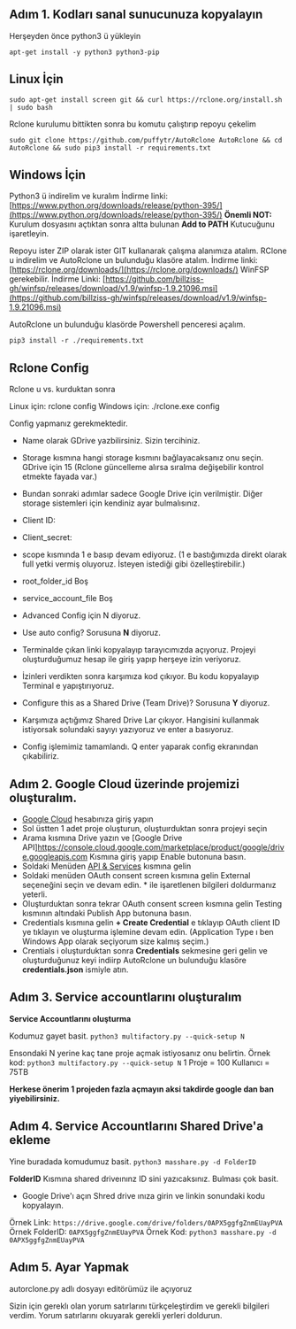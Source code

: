 Adım 1. Kodları sanal sunucunuza kopyalayın
---------------------------------
Herşeyden önce python3 ü yükleyin
```
apt-get install -y python3 python3-pip
```

**Linux İçin**
---------------------------------
```
sudo apt-get install screen git && curl https://rclone.org/install.sh | sudo bash
```
Rclone kurulumu bittikten sonra bu komutu çalıştırıp repoyu çekelim
```
sudo git clone https://github.com/puffytr/AutoRclone AutoRclone && cd AutoRclone && sudo pip3 install -r requirements.txt
```
**Windows İçin**
---------------------------------
Python3 ü indirelim ve kuralım
İndirme linki: [https://www.python.org/downloads/release/python-395/](https://www.python.org/downloads/release/python-395/)
**Önemli NOT:** Kurulum dosyasını açtıktan sonra altta bulunan **Add to PATH** Kutucuğunu işaretleyin.

Repoyu ister ZIP olarak ister GIT kullanarak çalışma alanımıza atalım.
RClone u indirelim ve AutoRclone un bulunduğu klasöre atalım.
İndirme linki: [https://rclone.org/downloads/](https://rclone.org/downloads/)
WinFSP gerekebilir.
İndirme Linki: [https://github.com/billziss-gh/winfsp/releases/download/v1.9/winfsp-1.9.21096.msi](https://github.com/billziss-gh/winfsp/releases/download/v1.9/winfsp-1.9.21096.msi)

AutoRclone un bulunduğu klasörde Powershell penceresi açalım.

`pip3 install -r ./requirements.txt`

**Rclone Config**
---------------------------------

Rclone u vs. kurduktan sonra 

Linux için: rclone config
Windows için: ./rclone.exe config

Config yapmanız gerekmektedir.

* Name olarak GDrive yazbilirsiniz. Sizin tercihiniz.
* Storage kısmına hangi storage kısmını bağlayacaksanız onu seçin. GDrive için 15 (Rclone güncelleme alırsa sıralma değişebilir kontrol etmekte fayada var.)


* Bundan sonraki adımlar sadece Google Drive için verilmiştir. Diğer storage sistemleri için kendiniz ayar bulmalısınız.

* Client ID:
* Client_secret:
* scope kısmında 1 e basıp devam ediyoruz. (1 e bastığımızda direkt olarak full yetki vermiş oluyoruz. İsteyen istediği gibi özelleştirebilir.)
* root_folder_id Boş
* service_account_file Boş
* Advanced Config için N diyoruz.
* Use auto config? Sorusuna **N** diyoruz.
* Terminalde çıkan linki kopyalayıp tarayıcımızda açıyoruz. Projeyi oluşturduğumuz hesap ile giriş yapıp herşeye izin veriyoruz.
* İzinleri verdikten sonra karşımıza kod çıkıyor. Bu kodu kopyalayıp Terminal e yapıştırıyoruz.
* Configure this as a Shared Drive (Team Drive)? Sorusuna **Y** diyoruz.
* Karşımıza açtığımız Shared Drive Lar çıkıyor. Hangisini kullanmak istiyorsak solundaki sayıyı yazıyoruz ve enter a basıyoruz.
* Config işlemimiz tamamlandı. Q enter yaparak config ekranından çıkabiliriz.


Adım 2. Google Cloud üzerinde projemizi oluşturalım.
---------------------------------
* [Google Cloud](https://console.cloud.google.com/) hesabınıza giriş yapın
* Sol üstten 1 adet proje oluşturun, oluştuırduktan sonra projeyi seçin
* Arama kısmına Drive yazın ve [Google Drive API]https://console.cloud.google.com/marketplace/product/google/drive.googleapis.com Kısmına giriş yapıp Enable butonuna basın.
* Soldaki Menüden [API & Services](https://console.cloud.google.com/apis/dashboard) kısmına gelin
* Soldaki menüden OAuth consent screen kısmına gelin External seçeneğini seçin ve devam edin. * ile işaretlenen bilgileri doldurmanız yeterli.
* Oluşturduktan sonra tekrar OAuth consent screen kısmına gelin Testing kısmının altındaki Publish App butonuna basın.
* Credentials kısmına gelin **+ Create Credential** e tıklayıp OAuth client ID ye tıklayın ve oluşturma işlemine devam edin. (Application Type ı ben Windows App olarak seçiyorum size kalmış seçim.)
* Crentials i oluşturduktan sonra **Credentials** sekmesine geri gelin ve oluşturduğunuz keyi indiirp AutoRclone un bulunduğu klasöre **credentials.json** ismiyle atın.
 
Adım 3. Service accountlarını oluşturalım
---------------------------------

**Service Accountlarını oluşturma**

Kodumuz gayet basit.
`python3 multifactory.py --quick-setup N`

Ensondaki N yerine kaç tane proje açmak istiyosanız onu belirtin.
Örnek kod:  `python3 multifactory.py --quick-setup N`
1 Proje = 100 Kullanıcı = 75TB

**Herkese önerim 1 projeden fazla açmayın aksi takdirde google dan ban yiyebilirsiniz.**

Adım 4. Service Accountlarını Shared Drive'a ekleme
---------------------------------

Yine buradada komudumuz basit.
 `python3 masshare.py -d FolderID`

 **FolderID** Kısmına shared driveınınz ID sini yazıcaksınız. Bulması çok basit.

 * Google Drive'ı açın Shred drive ınıza girin ve linkin sonundaki kodu kopyalayın.

 Örnek Link: `https://drive.google.com/drive/folders/0APX5ggfgZnmEUayPVA`
 Örnek FolderID: `0APX5ggfgZnmEUayPVA`
 Örnek Kod: `python3 masshare.py -d 0APX5ggfgZnmEUayPVA`

 Adım 5. Ayar Yapmak
---------------------------------
autorclone.py adlı dosyayı editörümüz ile açıyoruz

Sizin için gereklı olan yorum satırlarını türkçeleştirdim ve gerekli bilgileri verdim. Yorum satırlarını okuyarak gerekli yerleri doldurun.